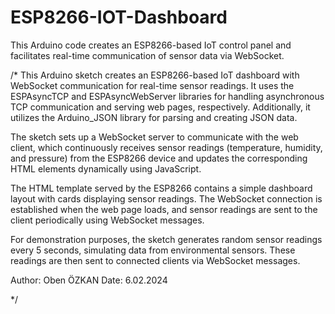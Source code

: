 # ESP8266-IOT-Dashboard
This Arduino code creates an ESP8266-based IoT control panel and facilitates real-time communication of sensor data via WebSocket.


/*
  This Arduino sketch creates an ESP8266-based IoT dashboard with WebSocket communication for real-time sensor readings.
  It uses the ESPAsyncTCP and ESPAsyncWebServer libraries for handling asynchronous TCP communication and serving web pages, 
  respectively. Additionally, it utilizes the Arduino_JSON library for parsing and creating JSON data.

  The sketch sets up a WebSocket server to communicate with the web client, which continuously receives sensor readings 
  (temperature, humidity, and pressure) from the ESP8266 device and updates the corresponding HTML elements dynamically 
  using JavaScript.

  The HTML template served by the ESP8266 contains a simple dashboard layout with cards displaying sensor readings. 
  The WebSocket connection is established when the web page loads, and sensor readings are sent to the client 
  periodically using WebSocket messages.

  For demonstration purposes, the sketch generates random sensor readings every 5 seconds, simulating data from 
  environmental sensors. These readings are then sent to connected clients via WebSocket messages.

  Author: Oben ÖZKAN
  Date: 6.02.2024
  
*/

